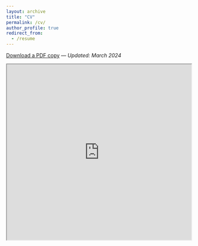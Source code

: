 ```yaml
---
layout: archive
title: "CV"
permalink: /cv/
author_profile: true
redirect_from:
  - /resume
---
```

 
[Download a PDF copy](https://drive.google.com/file/d/1khHPh7qaUnc7FayqXqjA8Olc2PNmQWWU/view) *— Updated: March 2024*

<iframe src="https://drive.google.com/file/d/1khHPh7qaUnc7FayqXqjA8Olc2PNmQWWU/preview" width="100%" height="480" allow="autoplay"></iframe>
